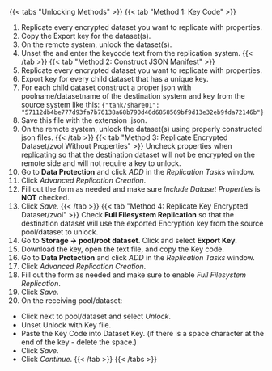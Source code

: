 ---
---

{{< tabs "Unlocking Methods" >}}
{{< tab "Method 1: Key Code" >}}
1. Replicate every encrypted dataset you want to replicate with properties. 
2. Copy the Export key for the dataset(s).
3. On the remote system, unlock the dataset(s).
4. Unset the  and enter the keycode text from the replication system.
{{< /tab >}}
{{< tab "Method 2: Construct JSON Manifest" >}}
1. Replicate every encrypted dataset you want to replicate with properties. 
2. Export key for every child dataset that has a unique key. 
3. For each child dataset construct a proper json with poolname/datasetname of the destination system and key from the source system like this: 
   `{"tank/share01": "57112db4be777d93fa7b76138a68b790d46d6858569bf9d13e32eb9fda72146b"}`
5. Save this file with the extension <file>.json<file>. 
6. On the remote system, unlock the dataset(s) using properly constructed <file>json<file> files.
{{< /tab >}}
{{< tab "Method 3: Replicate Encrypted Dataset/zvol Without Properties" >}}
Uncheck properties when replicating so that the destination dataset will not be encrypted on the remote side and will not require a key to unlock.
1. Go to **Data Protection** and click *ADD* in the *Replication Tasks* window.
2. Click *Advanced Replication Creation*.
3. Fill out the form as needed and make sure *Include Dataset Properties* is **NOT** checked.
4. Click *Save*.
{{< /tab >}}
{{< tab "Method 4: Replicate Key Encrypted Dataset/zvol" >}}
Check **Full Filesystem Replication** so that the destination dataset will use the exported Encryption key from the source pool/dataset to unlock.
1. Go to **Storage -> pool/root dataset**. Click <i class="fa fa-ellipsis-v" aria-hidden="true" title="Options"></i>  and select **Export Key**.
2. Download the key, open the text file, and copy the Key code.
3. Go to **Data Protection** and click *ADD* in the *Replication Tasks* window.
4. Click *Advanced Replication Creation*.
5. Fill out the form as needed and make sure to enable *Full Filesystem Replication*.
6. Click *Save*.
7. On the receiving pool/dataset:
  * Click <i class="fa fa-ellipsis-v" aria-hidden="true" title="Options"></i>  next to pool/dataset and select *Unlock*.
  * Unset Unlock with Key file.
  * Paste the Key Code into Dataset Key. (if there is a space character at the end of the key - delete the space.)
  * Click *Save*.
  * Click *Continue*.
{{< /tab >}}
{{< /tabs >}}
